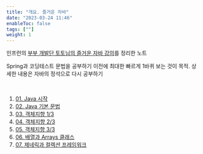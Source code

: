 ```yaml
---
title: "개요. 즐거운 자바"
date: "2023-03-24 11:46"
enableToc: false
tags: [""]
weight: 1
---
```


인프런의 <a href='https://www.inflearn.com/course/%EC%A6%90%EA%B1%B0%EC%9A%B4-%EC%9E%90%EB%B0%94' target='_blank'>부부 개발단 토토님의 즐거운 자바 강의</a>를 정리한 노트

Spring과 코딩테스트 문법을 공부하기 이전에 최대한 빠르게 1바퀴 보는 것이 목적. 상세한 내용은 자바의 정석으로 다시 공부하기

<br>

1. [01. Java 시작](brain/Lecture/fun-java/fun-java01)
2. [02. Java 기본 문법](brain/Lecture/fun-java/fun-java02)
3. [03. 객체지향 1/3](brain/Lecture/fun-java/fun-java03)
4. [04. 객체지향 2/3](brain/Lecture/fun-java/fun-java04)
5. [05. 객체지향 3/3](brain/Lecture/fun-java/fun-java05)
6. [06. 배열과 Arrays 클래스](brain/Lecture/fun-java/fun-java06)
7. [07. 제네릭과 컬렉션 프레임워크](brain/Lecture/fun-java/fun-java07)